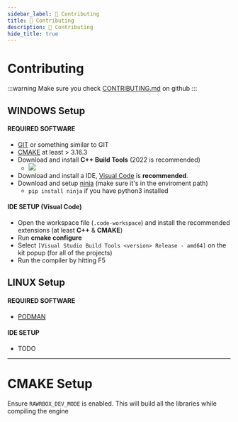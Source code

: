 ```yaml
---
sidebar_label: 🔨 Contributing
title: 🔨 Contributing
description: 🔨 Contributing
hide_title: true
---
```


# Contributing

:::warning
Make sure you check [CONTRIBUTING.md](https://github.com/edunad/rawrbox/blob/master/CONTRIBUTING.md) on github
:::

## WINDOWS Setup

#### REQUIRED SOFTWARE

-   [GIT](https://git-scm.com/) or something similar to GIT
-   [CMAKE](https://cmake.org/download/) at least > 3.16.3
-   Download and install **C++ Build Tools** (2022 is recommended)<br/>
    -   ![](https://i.rawr.dev/KcTNzFJZhZ.png)
-   Download and install a IDE, [Visual Code](https://code.visualstudio.com/) is **recommended**.
-   Download and setup [ninja](https://github.com/ninja-build/ninja/releases) (make sure it's in the enviroment path)<br/>
    -   `pip install ninja` if you have python3 installed

#### IDE SETUP (Visual Code)

-   Open the workspace file (`.code-workspace`) and install the recommended extensions (at least **C++** & **CMAKE**)
-   Run **cmake configure**
-   Select `[Visual Studio Build Tools <version> Release - amd64]` on the kit popup (for all of the projects)
-   Run the compiler by hitting F5

## LINUX Setup

#### REQUIRED SOFTWARE

-   [PODMAN](https://podman.io/)

#### IDE SETUP

-   TODO

---

# CMAKE Setup

Ensure `RAWRBOX_DEV_MODE` is enabled. This will build all the libraries while compiling the engine
